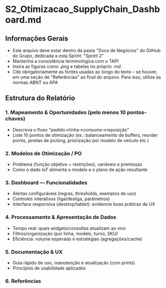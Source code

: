 # S2_Otimizacao_SupplyChain_Dashboard.md

## Informações Gerais
- Este arquivo deve estar dentro da pasta "Docs de Negócios" do GitHub do Grupo, dedicada a esta Sprint: "Sprint 2"
- Mantenha a consistência terminológica com o TAPI
- Insira as figuras como .png e tabelas no próprio .md
- Cite obrigatoriamente as fontes usadas ao longo do texto – se houver, em uma seção de "Referências" ao final do arquivo. Para isso, utilize as normas ABNT ou APA

## Estrutura do Relatório

### 1. Mapeamento & Oportunidades (pelo menos 10 pontos-chaves)
- Descreva o fluxo "pedido→linha→consumo→reposição"
- Liste 10 pontos de otimização (ex.: balanceamento de buffers, reorder points, janelas de picking, priorização por modelo de veículo etc.)

### 2. Modelos de Otimização / PO
- Problema (função objetivo + restrições), variáveis e premissas
- Como o dado IoT alimenta o modelo e o plano de ação resultante

### 3. Dashboard — Funcionalidades
- Alertas configuráveis (regras, thresholds, exemplos de uso)
- Controles interativos (liga/desliga, parâmetros)
- Interface responsiva (desktop/tablet): evidencie boas práticas de UX

### 4. Processamento & Apresentação de Dados
- Tempo real: quais widgets/consultas atualizam ao vivo
- Filtros/organização (por linha, modelo, turno, SKU)
- Eficiência: volume esperado e estratégias (agregações/cache)

### 5. Documentação & UX
- Guia rápido de uso, manutenção e atualização (com prints)
- Princípios de usabilidade aplicados

### 6. Referências